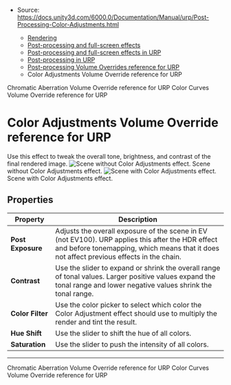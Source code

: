 * Source: https://docs.unity3d.com/6000.0/Documentation/Manual/urp/Post-Processing-Color-Adjustments.html

  * [Rendering](https://docs.unity3d.com/6000.0/Documentation/Manual/rendering-and-post-processing.html)
  * [Post-processing and full-screen effects](https://docs.unity3d.com/6000.0/Documentation/Manual/post-processing-and-full-screen-effects.html)
  * [Post-processing and full-screen effects in URP](https://docs.unity3d.com/6000.0/Documentation/Manual/urp/post-processing-and-full-screen-effects-urp.html)
  * [Post-processing in URP](https://docs.unity3d.com/6000.0/Documentation/Manual/urp/post-processing-in-urp.html)
  * [Post-processing Volume Overrides reference for URP](https://docs.unity3d.com/6000.0/Documentation/Manual/urp/EffectList.html)
  * Color Adjustments Volume Override reference for URP


[](https://docs.unity3d.com/6000.0/Documentation/Manual/urp/post-processing-chromatic-aberration.html)
Chromatic Aberration Volume Override reference for URP
[](https://docs.unity3d.com/6000.0/Documentation/Manual/urp/Post-Processing-Color-Curves.html)
Color Curves Volume Override reference for URP
# Color Adjustments Volume Override reference for URP
Use this effect to tweak the overall tone, brightness, and contrast of the final rendered image.
![Scene without Color Adjustments effect.](https://docs.unity3d.com/6000.0/Documentation/uploads/urp/post-proc/color-adjustments-off.png) Scene without Color Adjustments effect. ![Scene with Color Adjustments effect.](https://docs.unity3d.com/6000.0/Documentation/uploads/urp/post-proc/color-adjustments.png) Scene with Color Adjustments effect.
## Properties
**Property** | **Description**  
---|---  
**Post Exposure** | Adjusts the overall exposure of the scene in EV (not EV100). URP applies this after the HDR effect and before tonemapping, which means that it does not affect previous effects in the chain.  
**Contrast** | Use the slider to expand or shrink the overall range of tonal values. Larger positive values expand the tonal range and lower negative values shrink the tonal range.  
**Color Filter** | Use the color picker to select which color the Color Adjustment effect should use to multiply the render and tint the result.  
**Hue Shift** | Use the slider to shift the hue of all colors.  
**Saturation** | Use the slider to push the intensity of all colors.  
* * *
[](https://docs.unity3d.com/6000.0/Documentation/Manual/urp/post-processing-chromatic-aberration.html)
Chromatic Aberration Volume Override reference for URP
[](https://docs.unity3d.com/6000.0/Documentation/Manual/urp/Post-Processing-Color-Curves.html)
Color Curves Volume Override reference for URP
